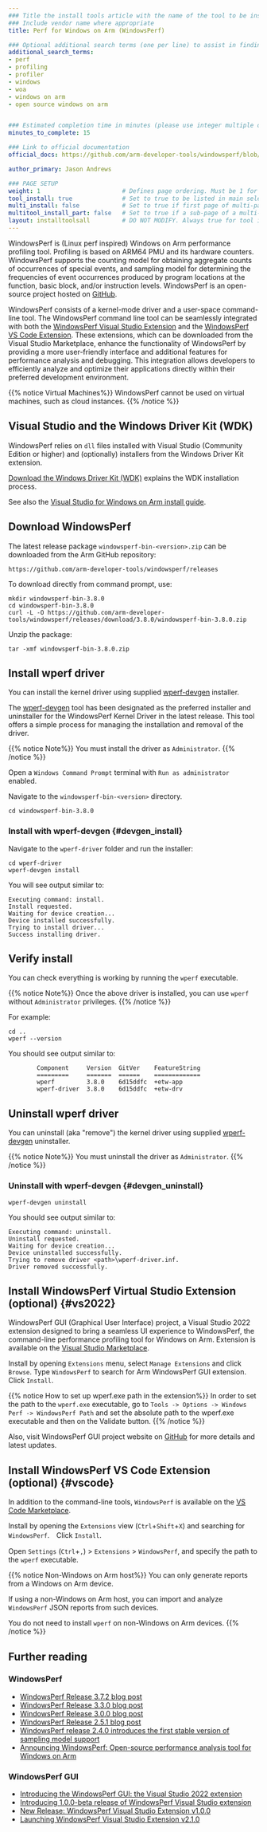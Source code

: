 ```yaml
---
### Title the install tools article with the name of the tool to be installed
### Include vendor name where appropriate
title: Perf for Windows on Arm (WindowsPerf)

### Optional additional search terms (one per line) to assist in finding the article
additional_search_terms:
- perf
- profiling
- profiler
- windows
- woa
- windows on arm
- open source windows on arm


### Estimated completion time in minutes (please use integer multiple of 5)
minutes_to_complete: 15

### Link to official documentation
official_docs: https://github.com/arm-developer-tools/windowsperf/blob/main/INSTALL.md

author_primary: Jason Andrews

### PAGE SETUP
weight: 1                       # Defines page ordering. Must be 1 for first (or only) page.
tool_install: true              # Set to true to be listed in main selection page, else false
multi_install: false            # Set to true if first page of multi-page article, else false
multitool_install_part: false   # Set to true if a sub-page of a multi-page article, else false
layout: installtoolsall         # DO NOT MODIFY. Always true for tool install articles
---
```


WindowsPerf is (Linux perf inspired) Windows on Arm performance profiling tool. Profiling is based on ARM64 PMU and its hardware counters. WindowsPerf supports the counting model for obtaining aggregate counts of occurrences of special events, and sampling model for determining the frequencies of event occurrences produced by program locations at the function, basic block, and/or instruction levels.  WindowsPerf is an open-source project hosted on [GitHub](https://github.com/arm-developer-tools/windowsperf).

WindowsPerf consists of a kernel-mode driver and a user-space command-line tool. The WindowsPerf command line tool can be seamlessly integrated with both the [WindowsPerf Visual Studio Extension](#vs2022) and the [WindowsPerf VS Code Extension](#vscode). These extensions, which can be downloaded from the Visual Studio Marketplace, enhance the functionality of WindowsPerf by providing a more user-friendly interface and additional features for performance analysis and debugging. This integration allows developers to efficiently analyze and optimize their applications directly within their preferred development environment.


{{% notice  Virtual Machines%}}
WindowsPerf cannot be used on virtual machines, such as cloud instances.
{{% /notice %}}

## Visual Studio and the Windows Driver Kit (WDK)

WindowsPerf relies on `dll` files installed with Visual Studio (Community Edition or higher) and (optionally) installers from the Windows Driver Kit extension.

[Download the Windows Driver Kit (WDK)](https://learn.microsoft.com/en-us/windows-hardware/drivers/download-the-wdk) explains the WDK installation process.

See also the [Visual Studio for Windows on Arm install guide](/install-guides/vs-woa/).

## Download WindowsPerf

The latest release package `windowsperf-bin-<version>.zip` can be downloaded from the Arm GitHub repository:
```url
https://github.com/arm-developer-tools/windowsperf/releases
```

To download directly from command prompt, use:

```console
mkdir windowsperf-bin-3.8.0
cd windowsperf-bin-3.8.0
curl -L -O https://github.com/arm-developer-tools/windowsperf/releases/download/3.8.0/windowsperf-bin-3.8.0.zip
```

Unzip the package:

```console
tar -xmf windowsperf-bin-3.8.0.zip
```

## Install wperf driver

You can install the kernel driver using supplied [wperf-devgen](#devgen_install) installer.

The [wperf-devgen](https://github.com/arm-developer-tools/windowsperf/blob/main/wperf-devgen/README.md) tool has been designated as the preferred installer and uninstaller for the WindowsPerf Kernel Driver in the latest release. This tool offers a simple process for managing the installation and removal of the driver.

{{% notice  Note%}}
You must install the driver as `Administrator`.
{{% /notice %}}

Open a `Windows Command Prompt` terminal with `Run as administrator` enabled.

Navigate to the `windowsperf-bin-<version>` directory.
```command
cd windowsperf-bin-3.8.0
```

### Install with wperf-devgen {#devgen_install}

Navigate to the `wperf-driver` folder and run the installer:
```command
cd wperf-driver
wperf-devgen install
```
You will see output similar to:
```output
Executing command: install.
Install requested.
Waiting for device creation...
Device installed successfully.
Trying to install driver...
Success installing driver.
```
## Verify install

You can check everything is working by running the `wperf` executable.

{{% notice  Note%}}
Once the above driver is installed, you can use `wperf` without `Administrator` privileges.
{{% /notice %}}

For example:
```command
cd ..
wperf --version
```
You should see output similar to:
```output
        Component     Version  GitVer    FeatureString
        =========     =======  ======    =============
        wperf         3.8.0    6d15ddfc  +etw-app
        wperf-driver  3.8.0    6d15ddfc  +etw-drv

```

## Uninstall wperf driver

You can uninstall (aka "remove") the kernel driver using supplied [wperf-devgen](#devgen_uninstall) uninstaller.

{{% notice  Note%}}
You must uninstall the driver as `Administrator`.
{{% /notice %}}

### Uninstall with wperf-devgen {#devgen_uninstall}

```command
wperf-devgen uninstall
```
You should see output similar to:
```console
Executing command: uninstall.
Uninstall requested.
Waiting for device creation...
Device uninstalled successfully.
Trying to remove driver <path>\wperf-driver.inf.
Driver removed successfully.
```

## Install WindowsPerf Virtual Studio Extension (optional) {#vs2022}

WindowsPerf GUI (Graphical User Interface) project, a Visual Studio 2022 extension designed to bring a seamless UI experience to WindowsPerf, the command-line performance profiling tool for Windows on Arm. Extension is available on the [Visual Studio Marketplace](https://marketplace.visualstudio.com/items?itemName=Arm.WindowsPerfGUI).

Install by opening `Extensions` menu, select `Manage Extensions` and click `Browse`. Type `WindowsPerf` to search for Arm WindowsPerf GUI extension. Click `Install`.

{{% notice How to set up wperf.exe path in the extension%}}
In order to set the path to the `wperf.exe` executable, go to `Tools -> Options -> Windows Perf -> WindowsPerf Path` and set the absolute path to the wperf.exe executable and then on the Validate button.
{{% /notice %}}

Also, visit WindowsPerf GUI project website on [GitHub](https://github.com/arm-developer-tools/windowsperf-vs-extension) for more details and latest updates.

## Install WindowsPerf VS Code Extension (optional) {#vscode}

In addition to the command-line tools, `WindowsPerf` is available on the [VS Code Marketplace](https://marketplace.visualstudio.com/items?itemName=Arm.windowsperf).

Install by opening the `Extensions` view (`Ctrl`+`Shift`+`X`) and searching for `WindowsPerf`.　Click `Install`.

Open `Settings` (`Ctrl`+`,`) > `Extensions` > `WindowsPerf`, and specify the path to the `wperf` executable.

{{% notice Non-Windows on Arm host%}}
You can only generate reports from a Windows on Arm device.

If using a non-Windows on Arm host, you can import and analyze `WindowsPerf` JSON reports from such devices.

You do not need to install `wperf` on non-Windows on Arm devices.
{{% /notice %}}

## Further reading

### WindowsPerf

- [WindowsPerf Release 3.7.2 blog post](https://www.linaro.org/blog/expanding-profiling-capabilities-with-windowsperf-372-release)
- [WindowsPerf Release 3.3.0 blog post](https://www.linaro.org/blog/windowsperf-release-3-3-0/)
- [WindowsPerf Release 3.0.0 blog post](https://www.linaro.org/blog/windowsperf-release-3-0-0/)
- [WindowsPerf Release 2.5.1 blog post](https://www.linaro.org/blog/windowsperf-release-2-5-1/)
- [WindowsPerf release 2.4.0 introduces the first stable version of sampling model support](https://www.linaro.org/blog/windowsperf-release-2-4-0-introduces-the-first-stable-version-of-sampling-model-support/)
- [Announcing WindowsPerf: Open-source performance analysis tool for Windows on Arm](https://community.arm.com/arm-community-blogs/b/infrastructure-solutions-blog/posts/announcing-windowsperf)

### WindowsPerf GUI

- [Introducing the WindowsPerf GUI: the Visual Studio 2022 extension](https://www.linaro.org/blog/introducing-the-windowsperf-gui-the-visual-studio-2022-extension/)
- [Introducing 1.0.0-beta release of WindowsPerf Visual Studio extension](https://www.linaro.org/blog/introducing-1-0-0-beta-release-of-windowsperf-visual-studio-extension/)
- [New Release: WindowsPerf Visual Studio Extension v1.0.0](https://www.linaro.org/blog/new-release-windowsperf-visual-studio-extension-v1000/)
- [Launching WindowsPerf Visual Studio Extension v2.1.0](https://www.linaro.org/blog/launching--windowsperf-visual-studio-extension-v210/)

